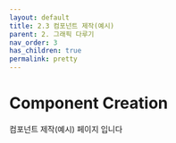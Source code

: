 ```yaml
---
layout: default
title: 2.3 컴포넌트 제작(예시)
parent: 2. 그래픽 다루기
nav_order: 3
has_children: true
permalink: pretty
---
```


# Component Creation

컴포넌트 제작(예시) 페이지 입니다